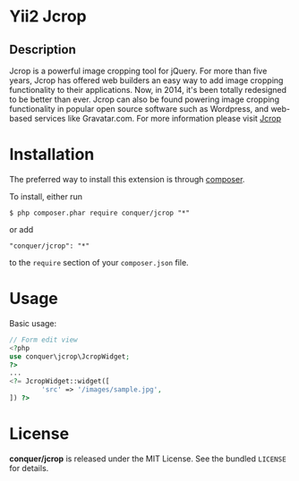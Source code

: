 Yii2 Jcrop
=================

## Description

Jcrop is a powerful image cropping tool for jQuery. For more than five years, Jcrop has offered web builders an easy way to add image cropping functionality to their applications. Now, in 2014, it's been totally redesigned to be better than ever. Jcrop can also be found powering image cropping functionality in popular open source software such as Wordpress, and web-based services like Gravatar.com.
For more information please visit [Jcrop](http://jcrop.org/) 

# Installation

The preferred way to install this extension is through [composer](http://getcomposer.org/download/). 

To install, either run

```
$ php composer.phar require conquer/jcrop "*"
```
or add

```
"conquer/jcrop": "*"
```

to the ```require``` section of your `composer.json` file.

# Usage

Basic usage:

```php
// Form edit view
<?php
use conquer\jcrop\JcropWidget;
?>
...
<?= JcropWidget::widget([
        'src' => '/images/sample.jpg',
]) ?>
```

# License

**conquer/jcrop** is released under the MIT License. See the bundled `LICENSE` for details.